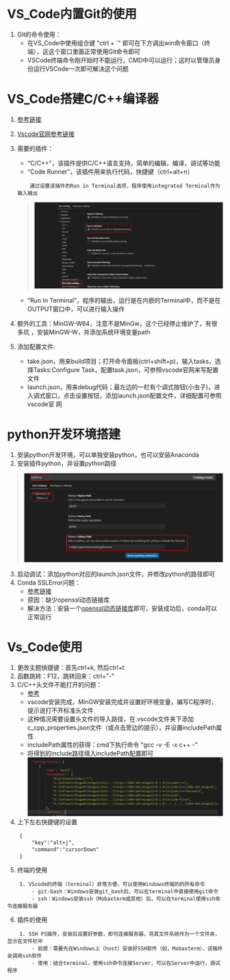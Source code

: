 # VS_Code内置Git的使用
1. Git的命令使用：
    - 在VS_Code中使用组合键 "ctrl + `" 即可在下方调出win命令窗口（终端），这这个窗口里面正常使用Git命令即可
    - VSCode终端命令刚开始时不能运行，CMD中可以运行；这时以管理员身份运行VSCode一次即可解决这个问题

# VS_Code搭建C/C++编译器
1. [参考链接](https://www.jianshu.com/p/a0ae073e973b?utm_campaign=maleskine&utm_content=note&utm_medium=seo_notes&utm_source=recommendation)

2. [Vscode官网参考链接](https://code.visualstudio.com/docs/languages/cpp)

3. 需要的插件：
    - “C/C++”，该插件提供C/C++语言支持，简单的编辑，编译，调试等功能
    - “Code Runner”，该插件用来执行代码，快捷键（ctrl+alt+n）
    ```
        通过设置该插件的Run in Terminal选项，程序使用integrated Terminal作为输入输出
    ```
    > ![](Picture/CodeRunner.png)
    - “Run In Terminal”，程序的输出，运行是在内嵌的Terminal中，而不是在OUTPUT窗口中，可以进行输入操作

4. 额外的工具：MinGW-W64，注意不是MinGw，这个已经停止维护了，有很多坑 ，安装MinGW-W，并添加系统环境变量path

5. 添加配置文件:
    - take.json，用来build项目；打开命令面板(ctrl+shift+p)，输入tasks，选择Tasks:Configure Task，配置task.json，可参照vscode官网来写配置文件
    - launch.json，用来debug代码；最左边的一栏有个调式按钮(小虫子)，进入调式窗口，点击设置按钮，添加launch.json配置文件，详细配置可参照vscode官
    网

# python开发环境搭建
1. 安装python开发环境，可以单独安装python，也可以安装Anaconda
2. 安装插件python，并设置python路径
> ![](Picture/python_path.png)
3. 启动调试：添加python对应的launch.json文件，并修改python的路径即可
4. Conda SSLError问题：
    - [参考链接](https://www.zhihu.com/question/312635523)
    - 原因：缺少openssl动态链接库
    - 解决方法：安装一个[openssl动态链接库](http://slproweb.com/products/Win32OpenSSL.html)即可，安装成功后，conda可以正常运行

# Vs_Code使用
1. 更改主题快捷键：首先ctrl+k, 然后ctrl+t
2. 函数跳转：F12，跳转回来：ctrl+"-"
3. C/C++头文件不能打开的问题：
    - [参考](https://blog.csdn.net/qq_33202928/article/details/85099892)
    - vscode安装完成，MinGW安装完成并设置好环境变量，编写C程序时，提示说打不开标准头文件
    - 这种情况需要设置头文件的导入路径，在.vscode文件夹下添加c_cpp_properties.json文件（或点击旁边的提示），并设置includePath属性
    - includePath属性的获得：cmd下执行命令 "gcc -v -E -x c++ -"
    - 将得到的include路径填入includePath配置即可
    ![](Picture/VScode_include路径配置.png)
4. 上下左右快捷键的设置
```
    {
        "key":"alt+j",
        "command":"cursorDown"
    }
```
5. 终端的使用
```
    1. VScode的终端（terminal）非常方便，可以使用Windows终端的的所有命令
        - git-bash：Windows安装git_bash后，可以在terminal中直接使用git命令
        - ssh：Windows安装ssh（Mobaxterm或其他）后，可以在terminal使用ssh命令连接服务器
```
6. 插件的使用
```
    1. SSH FS插件，安装后设置好参数，即可连接服务器，将其文件系统作为一个文件夹，显示在文件栏中
        - 前提：需要先在Windows上（host）安装好SSH软件（如，Mobaxterm），该插件会调用ssh软件
        - 使用：结合terminal，使用ssh命令连接Server，可以在Server中运行，调试程序
```



